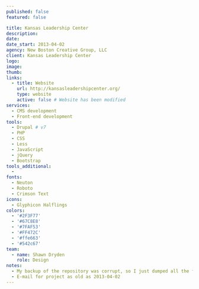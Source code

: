 ```yaml
---
published: false
featured: false

title: Kansas Leadership Center
description:
date:
date_start: 2013-04-02
agency: New Boston Creative Group, LLC
client: Kansas Leadership Center
logo:
image:
thumb:
links:
  - title: Website
    url: http://kansasleadershipcenter.org/
    type: website
    active: false # Website has been modified
services:
  - CMS development
  - Front-end development
tools:
  - Drupal # v7
  - PHP
  - CSS
  - Less
  - JavaScript
  - jQuery
  - Bootstrap
tools_additional:
  -
fonts:
  - Neuton
  - Roboto
  - Crimson Text
icons:
  - Glyphicon Halflings
colors:
  - '#2F3F77'
  - '#67C8E8'
  - '#7FAF53'
  - '#FF472C'
  - '#ffe663'
  - '#542c67'
team:
  - name: Shawn Dryden
    role: Design
notes:
  - My backup of the repository was corrupt, so I just dumped all the files into a new commit
  - E-mail for project as old as 2013-04-02
---
```

